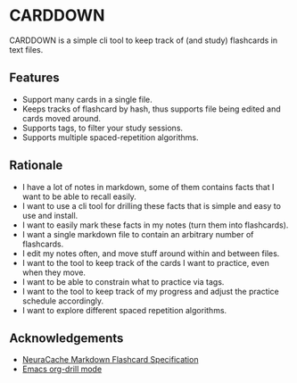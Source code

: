 # CARDDOWN

CARDDOWN is a simple cli tool to keep track of (and study) flashcards in text files.

## Features

  - Support many cards in a single file.
  - Keeps tracks of flashcard by hash, thus supports file being edited and cards moved around.
  - Supports tags, to filter your study sessions.
  - Supports multiple spaced-repetition algorithms.

## Rationale

- I have a lot of notes in markdown, some of them contains facts that I want to be able to recall easily.
- I want to use a cli tool for drilling these facts that is simple and easy to use and install. 
- I want to easily mark these facts in my notes (turn them into flashcards).
- I want a single markdown file to contain an arbitrary number of flashcards.
- I edit my notes often, and move stuff around within and between files.
- I want to the tool to keep track of the cards I want to practice, even when they move.
- I want to be able to constrain what to practice via tags.
- I want to the tool to keep track of my progress and adjust the practice schedule accordingly.
- I want to explore different spaced repetition algorithms.

## Acknowledgements

- [NeuraCache Markdown Flashcard Specification](https://github.com/NeuraCache/markdown-flashcards-spaced-repetition)
- [Emacs org-drill mode](https://gitlab.com/phillord/org-drill/)
